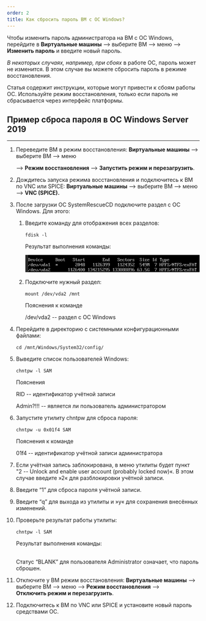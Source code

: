 ```yaml
---
order: 2
title: Как сбросить пароль ВМ с ОС Windows?
---
```


Чтобы изменить пароль администратора на ВМ с ОС Windows, перейдите в **Виртуальные машины** --> выберите ВМ --> меню --> **Изменить пароль** и введите новый пароль.

*В некоторых случаях, например, при сбоях* в работе ОС, пароль может не изменится. В этом случае вы можете сбросить пароль в режиме восстановления.

Статья содержит инструкции, которые могут привести к сбоям работы ОС. Используйте режим восстановления, только если пароль не сбрасывается через интерфейс платформы.

## Пример сброса пароля в ОС Windows Server 2019

---

1. Переведите ВМ в режим восстановления: **Виртуальные машины** --> выберите ВМ --> меню

   --> **Режим восстановления** --> **Запустить режим и перезагрузить**.

2. Дождитесь запуска режима восстановления и подключитесь к ВМ по VNC или SPICE: **Виртуальные машины** --> выберите ВМ --> меню --> **VNC (SPICE).**

3. После загрузки ОС SystemRescueCD подключите раздел с ОС Windows. Для этого:

   1. Введите команду для отображения всех разделов:

      ```
      fdisk -l
      ```

      Результат выполнения команды:

      ![](./change_pwd_0.png "Результат")

   2. Подключите нужный раздел:

      ```
      mount /dev/vda2 /mnt
      ```

      Пояснения к команде

      /dev/vda2 -- раздел с ОС Windows

4. Перейдите в директорию с системными конфигурационными файлами:

   ```
   cd /mnt/Windows/System32/config/
   ```

5. Выведите список пользователей Windows:

   ```
   chntpw -l SAM
   ```

   Пояснения

   RID -- идентификатор учётной записи

   Admin?!!! -- является ли пользователь администратором

6. Запустите утилиту chntpw для сброса пароля:

   ```
   chntpw -u 0x01f4 SAM
   ```

   Пояснения к команде

   01f4 -- идентификатор учётной записи администратора

7. Если учётная запись заблокирована, в меню утилиты будет пункт "2 -- Unlock and enable user account (probably locked now)«. В этом случае введите »2« для разблокировки учётной записи.

8. Введите “1” для сброса пароля учётной записи.

9. Введите “q” для выхода из утилиты и »y« для сохранения внесённых изменений.

10. Проверьте результат работы утилиты:

    ```
    chntpw -l SAM
    ```

    Результат выполнения команды:

    \
    Статус “BLANK” для пользователя Administrator означает, что пароль сброшен.

11. Отключите у ВМ режим восстановления: **Виртуальные машины** --> выберите ВМ --> меню --> **Режим восстановления** --> **Отключить режим и перезагрузить**.

12. Подключитесь к ВМ по VNC или SPICE и установите новый пароль средствами ОС.